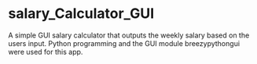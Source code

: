 # salary_Calculator_GUI
A simple GUI salary calculator that outputs the weekly salary based on the users input. Python programming and the GUI module breezypythongui were used for this app.
